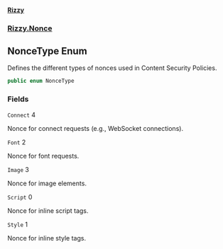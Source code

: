 #### [Rizzy](index 'index')
### [Rizzy.Nonce](Rizzy.Nonce 'Rizzy.Nonce')

## NonceType Enum

Defines the different types of nonces used in Content Security Policies.

```csharp
public enum NonceType
```
### Fields

<a name='Rizzy.Nonce.NonceType.Connect'></a>

`Connect` 4

Nonce for connect requests (e.g., WebSocket connections).

<a name='Rizzy.Nonce.NonceType.Font'></a>

`Font` 2

Nonce for font requests.

<a name='Rizzy.Nonce.NonceType.Image'></a>

`Image` 3

Nonce for image elements.

<a name='Rizzy.Nonce.NonceType.Script'></a>

`Script` 0

Nonce for inline script tags.

<a name='Rizzy.Nonce.NonceType.Style'></a>

`Style` 1

Nonce for inline style tags.